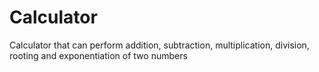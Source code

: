 # Calculator
Calculator that can perform addition, subtraction, multiplication, division, rooting and exponentiation of two numbers
